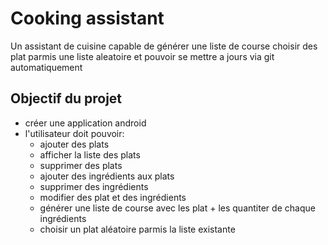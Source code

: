 # Cooking assistant
Un assistant de cuisine capable de générer une liste de course choisir des plat parmis une liste aleatoire et pouvoir se mettre a jours via git automatiquement

## Objectif du projet
- créer une application android
- l'utilisateur doit pouvoir:
    - ajouter des plats
    - afficher la liste des plats
    - supprimer des plats
    - ajouter des ingrédients aux plats
    - supprimer des ingrédients
    - modifier des plat et des ingrédients
    - générer une liste de course avec les plat + les quantiter de chaque ingrédients
    - choisir un plat aléatoire parmis la liste existante


